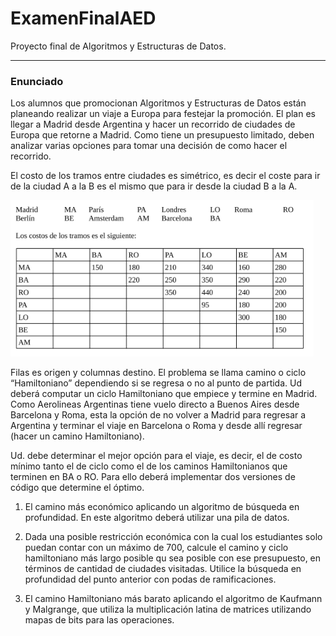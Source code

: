 # ExamenFinalAED
Proyecto final de Algoritmos y Estructuras 
de Datos.

---

### Enunciado
Los alumnos que promocionan Algoritmos y Estructuras de Datos están planeando realizar un viaje a Europa para festejar la promoción. El plan es llegar a Madrid desde Argentina y hacer un recorrido de ciudades de Europa que retorne a Madrid. Como tiene un presupuesto limitado, deben analizar varias opciones para tomar una decisión de como hacer el recorrido.

El costo de los tramos entre ciudades es simétrico, es decir el coste para ir de la ciudad A a la B es el mismo que para ir desde la ciudad B a la A.

<img src="ciudades_costos.png" height="250" alt="Ciudades y Costos"/>

Filas es origen y columnas destino. El problema se llama camino o ciclo “Hamiltoniano” dependiendo si se regresa o no al punto de partida. Ud deberá computar un ciclo Hamiltoniano que empiece y termine en Madrid. Como Aerolineas Argentinas tiene vuelo directo a Buenos Aires desde Barcelona y Roma, esta la opción de no volver a Madrid para regresar a Argentina y terminar el viaje en Barcelona o Roma y desde allí regresar (hacer un camino Hamiltoniano).

Ud. debe determinar el mejor opción para el viaje, es decir, el de costo mínimo tanto el de ciclo como el de los caminos Hamiltonianos que terminen en BA o RO. Para ello deberá implementar dos versiones de código que determine el óptimo.

1) El camino más económico aplicando un algoritmo de búsqueda en profundidad. En este algoritmo deberá utilizar una pila de datos.

2) Dada una posible restricción económica con la cual los estudiantes solo puedan contar con un máximo de 700, calcule el camino y ciclo hamiltoniano más largo posible qu sea posible con ese presupuesto, en términos de cantidad de ciudades visitadas. Utilice la búsqueda en profundidad del punto anterior con podas de ramificaciones.

3) El camino Hamiltoniano más barato aplicando el algoritmo de Kaufmann y Malgrange, que utiliza la multiplicación latina de matrices utilizando mapas de bits para las operaciones.
